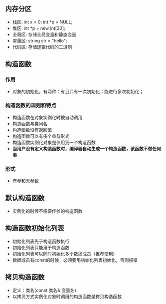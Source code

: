 ## 内存分区
- 栈区: int x = 0; int *p = NULL;
- 堆区: int *p = new int[20];
- 全局区: 存储全局变量和静态变量
- 常量区: string str = "hello";
- 代码区: 存储逻辑代码的二进制

## 构造函数
### 作用
- 对象的初始化，有两种：有且只有一次初始化；能进行多次初始化；
### 构造函数的规则和特点
- 构造函数在对象实例化时被自动调用
- 构造函数与类同名
- 构造函数没有返回值
- 构造函数可以有多个重载形式
- 构造函数实例化对象是仅用到一个构造函数
- **当用户没有定义构造函数时，编译器自动生成一个构造函数，该函数不做任何事**
### 形式
- 有参和无参数
## 默认构造函数
- 实例化的时候不需要传参的构造函数

## 构造函数初始化列表
- 初始化列表先于构造函数执行
- 初始化列表只能用于构造函数
- 初始化列表可以同时初始化多个数据成员（推荐使用）
- 数据成员有const的时候，必须要用初始化列表初始化，否则报错

## 拷贝构造函数
- 定义：类名(const 类名& 变量名)
- 以拷贝方式实例化对象时调用的构造函数是拷贝构造函数